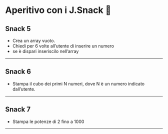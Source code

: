 # Aperitivo con i J.Snack :beers:

## Snack 5
- Crea un array vuoto.
- Chiedi per 6 volte all’utente di inserire un numero
- se è dispari inseriscilo nell’array
---
## Snack 6
- Stampa il cubo dei primi N numeri, dove N è un numero indicato dall’utente.
---
## Snack 7
- Stampa le potenze di 2 fino a 1000
---

